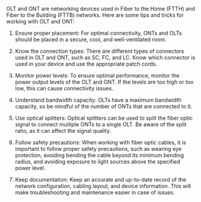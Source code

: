 OLT and ONT are networking devices used in Fiber to the Home (FTTH) and Fiber to the Building (FTTB) networks. Here are some tips and tricks for working with OLT and ONT:

1. Ensure proper placement: For optimal connectivity, ONTs and OLTs should be placed in a secure, cool, and well-ventilated room.

2. Know the connection types: There are different types of connectors used in OLT and ONT, such as SC, FC, and LC. Know which connector is used in your device and use the appropriate patch cords.

3. Monitor power levels: To ensure optimal performance, monitor the power output levels of the OLT and ONT. If the levels are too high or too low, this can cause connectivity issues.

4. Understand bandwidth capacity: OLTs have a maximum bandwidth capacity, so be mindful of the number of ONTs that are connected to it.

5. Use optical splitters: Optical splitters can be used to split the fiber optic signal to connect multiple ONTs to a single OLT. Be aware of the split ratio, as it can affect the signal quality.

6. Follow safety precautions: When working with fiber optic cables, it is important to follow proper safety precautions, such as wearing eye protection, avoiding bending the cable beyond its minimum bending radius, and avoiding exposure to light sources above the specified power level.

7. Keep documentation: Keep an accurate and up-to-date record of the network configuration, cabling layout, and device information. This will make troubleshooting and maintenance easier in case of issues.
